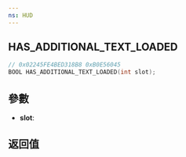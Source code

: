 ```yaml
---
ns: HUD
---
```

## HAS_ADDITIONAL_TEXT_LOADED

```c
// 0x02245FE4BED318B8 0xB0E56045
BOOL HAS_ADDITIONAL_TEXT_LOADED(int slot);
```


## 參數
* **slot**: 

## 返回值

